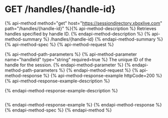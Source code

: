 # GET /handles/{handle-id}

{% api-method method="get" host="https://sessiondirectory.xboxlive.com" path="/handles/{handle-id}" %}{% api-method-description %}
Retrieves handles specified by handle ID.
{% endapi-method-description %}
{% api-method-summary %}
/handles/{handle-id}
{% endapi-method-summary %}
{% api-method-spec %}
{% api-method-request %}

{% api-method-path-parameters %}
{% api-method-parameter name="handleId" type="string" required=true %}
The unique ID of the handle for the session.
{% endapi-method-parameter %}
{% endapi-method-path-parameters %}
{% endapi-method-request %}
{% api-method-response %}
{% api-method-response-example httpCode=200 %}
{% api-method-response-example-description %}

{% endapi-method-response-example-description %}

```text
```
{% endapi-method-response-example %}
{% endapi-method-response %}
{% endapi-method-spec %}
{% endapi-method %}
